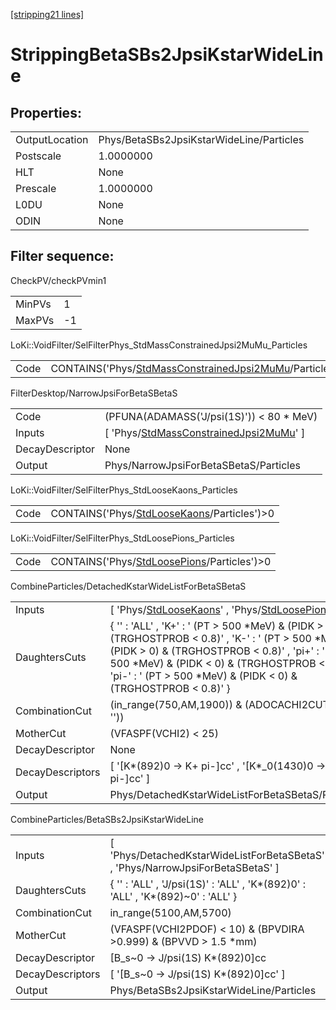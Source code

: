 [[stripping21 lines]](./stripping21-index)

# StrippingBetaSBs2JpsiKstarWideLine

## Properties:

|                |                                          |
|----------------|------------------------------------------|
| OutputLocation | Phys/BetaSBs2JpsiKstarWideLine/Particles |
| Postscale      | 1.0000000                                |
| HLT            | None                                     |
| Prescale       | 1.0000000                                |
| L0DU           | None                                     |
| ODIN           | None                                     |

## Filter sequence:

CheckPV/checkPVmin1

|        |     |
|--------|-----|
| MinPVs | 1   |
| MaxPVs | -1  |

LoKi::VoidFilter/SelFilterPhys_StdMassConstrainedJpsi2MuMu_Particles

|      |                                                                                                                        |
|------|------------------------------------------------------------------------------------------------------------------------|
| Code | CONTAINS('Phys/[StdMassConstrainedJpsi2MuMu](./stripping21-commonparticles-stdmassconstrainedjpsi2mumu)/Particles')\>0 |

FilterDesktop/NarrowJpsiForBetaSBetaS

|                 |                                                                                                       |
|-----------------|-------------------------------------------------------------------------------------------------------|
| Code            | (PFUNA(ADAMASS('J/psi(1S)')) \< 80 \* MeV)                                                            |
| Inputs          | [ 'Phys/[StdMassConstrainedJpsi2MuMu](./stripping21-commonparticles-stdmassconstrainedjpsi2mumu)' ] |
| DecayDescriptor | None                                                                                                  |
| Output          | Phys/NarrowJpsiForBetaSBetaS/Particles                                                                |

LoKi::VoidFilter/SelFilterPhys_StdLooseKaons_Particles

|      |                                                                                            |
|------|--------------------------------------------------------------------------------------------|
| Code | CONTAINS('Phys/[StdLooseKaons](./stripping21-commonparticles-stdloosekaons)/Particles')\>0 |

LoKi::VoidFilter/SelFilterPhys_StdLoosePions_Particles

|      |                                                                                            |
|------|--------------------------------------------------------------------------------------------|
| Code | CONTAINS('Phys/[StdLoosePions](./stripping21-commonparticles-stdloosepions)/Particles')\>0 |

CombineParticles/DetachedKstarWideListForBetaSBetaS

|                  |                                                                                                                                                                                                                                                                                              |
|------------------|----------------------------------------------------------------------------------------------------------------------------------------------------------------------------------------------------------------------------------------------------------------------------------------------|
| Inputs           | [ 'Phys/[StdLooseKaons](./stripping21-commonparticles-stdloosekaons)' , 'Phys/[StdLoosePions](./stripping21-commonparticles-stdloosepions)' ]                                                                                                                                              |
| DaughtersCuts    | { '' : 'ALL' , 'K+' : ' (PT \> 500 \*MeV) & (PIDK \> 0) & (TRGHOSTPROB \< 0.8)' , 'K-' : ' (PT \> 500 \*MeV) & (PIDK \> 0) & (TRGHOSTPROB \< 0.8)' , 'pi+' : ' (PT \> 500 \*MeV) & (PIDK \< 0) & (TRGHOSTPROB \< 0.8)' , 'pi-' : ' (PT \> 500 \*MeV) & (PIDK \< 0) & (TRGHOSTPROB \< 0.8)' } |
| CombinationCut   | (in_range(750,AM,1900)) & (ADOCACHI2CUT(30, ''))                                                                                                                                                                                                                                             |
| MotherCut        | (VFASPF(VCHI2) \< 25)                                                                                                                                                                                                                                                                        |
| DecayDescriptor  | None                                                                                                                                                                                                                                                                                         |
| DecayDescriptors | [ '[K\*(892)0 -\> K+ pi-]cc' , '[K\*\_0(1430)0 -\> K+ pi-]cc' ]                                                                                                                                                                                                                        |
| Output           | Phys/DetachedKstarWideListForBetaSBetaS/Particles                                                                                                                                                                                                                                            |

CombineParticles/BetaSBs2JpsiKstarWideLine

|                  |                                                                                   |
|------------------|-----------------------------------------------------------------------------------|
| Inputs           | [ 'Phys/DetachedKstarWideListForBetaSBetaS' , 'Phys/NarrowJpsiForBetaSBetaS' ]  |
| DaughtersCuts    | { '' : 'ALL' , 'J/psi(1S)' : 'ALL' , 'K\*(892)0' : 'ALL' , 'K\*(892)~0' : 'ALL' } |
| CombinationCut   | in_range(5100,AM,5700)                                                            |
| MotherCut        | (VFASPF(VCHI2PDOF) \< 10) & (BPVDIRA \>0.999) & (BPVVD \> 1.5 \*mm)               |
| DecayDescriptor  | [B_s~0 -\> J/psi(1S) K\*(892)0]cc                                               |
| DecayDescriptors | [ '[B_s~0 -\> J/psi(1S) K\*(892)0]cc' ]                                       |
| Output           | Phys/BetaSBs2JpsiKstarWideLine/Particles                                          |
